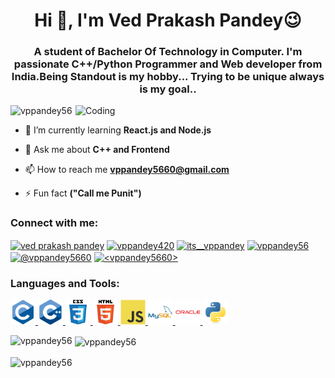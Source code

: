 <h1 align="center">Hi 👋, I'm Ved Prakash Pandey😉</h1>
<h3 align="center">A student of Bachelor Of Technology in Computer. I'm passionate C++/Python Programmer and Web developer from India.Being Standout is my hobby... Trying to be unique always is my goal..</h3>
<img align="right" alt="Coding" width="400" src="https://cdn.dribbble.com/users/1162077/screenshots/3848914/programmer.gif">
<p align="left"> <img src="https://komarev.com/ghpvc/?username=vppandey56&label=Profile%20views&color=0e75b6&style=flat" alt="vppandey56" /> </p>

- 🌱 I’m currently learning **React.js and Node.js**

- 💬 Ask me about **C++ and Frontend**

- 📫 How to reach me **vppandey5660@gmail.com**

- ⚡ Fun fact **("Call me Punit")**

<h3 align="left">Connect with me:</h3>
<p align="left">
<a href="https://linkedin.com/in/ved prakash pandey" target="blank"><img align="center" src="https://raw.githubusercontent.com/rahuldkjain/github-profile-readme-generator/master/src/images/icons/Social/linked-in-alt.svg" alt="ved prakash pandey" height="30" width="40" /></a>
<a href="https://fb.com/vppandey420" target="blank"><img align="center" src="https://raw.githubusercontent.com/rahuldkjain/github-profile-readme-generator/master/src/images/icons/Social/facebook.svg" alt="vppandey420" height="30" width="40" /></a>
<a href="https://instagram.com/its__vppandey" target="blank"><img align="center" src="https://raw.githubusercontent.com/rahuldkjain/github-profile-readme-generator/master/src/images/icons/Social/instagram.svg" alt="its__vppandey" height="30" width="40" /></a>
<a href="https://www.leetcode.com/vppandey56" target="blank"><img align="center" src="https://raw.githubusercontent.com/rahuldkjain/github-profile-readme-generator/master/src/images/icons/Social/leet-code.svg" alt="vppandey56" height="30" width="40" /></a>
<a href="https://www.hackerearth.com/@vppandey5660" target="blank"><img align="center" src="https://raw.githubusercontent.com/rahuldkjain/github-profile-readme-generator/master/src/images/icons/Social/hackerearth.svg" alt="@vppandey5660" height="30" width="40" /></a>
<a href="https://auth.geeksforgeeks.org/user/<vppandey5660>" target="blank"><img align="center" src="https://raw.githubusercontent.com/rahuldkjain/github-profile-readme-generator/master/src/images/icons/Social/geeks-for-geeks.svg" alt="<vppandey5660>" height="30" width="40" /></a>
</p>

<h3 align="left">Languages and Tools:</h3>
<p align="left"> <a href="https://www.cprogramming.com/" target="_blank" rel="noreferrer"> <img src="https://raw.githubusercontent.com/devicons/devicon/master/icons/c/c-original.svg" alt="c" width="40" height="40"/> </a> <a href="https://www.w3schools.com/cpp/" target="_blank" rel="noreferrer"> <img src="https://raw.githubusercontent.com/devicons/devicon/master/icons/cplusplus/cplusplus-original.svg" alt="cplusplus" width="40" height="40"/> </a> <a href="https://www.w3schools.com/css/" target="_blank" rel="noreferrer"> <img src="https://raw.githubusercontent.com/devicons/devicon/master/icons/css3/css3-original-wordmark.svg" alt="css3" width="40" height="40"/> </a> <a href="https://www.w3.org/html/" target="_blank" rel="noreferrer"> <img src="https://raw.githubusercontent.com/devicons/devicon/master/icons/html5/html5-original-wordmark.svg" alt="html5" width="40" height="40"/> </a> <a href="https://developer.mozilla.org/en-US/docs/Web/JavaScript" target="_blank" rel="noreferrer"> <img src="https://raw.githubusercontent.com/devicons/devicon/master/icons/javascript/javascript-original.svg" alt="javascript" width="40" height="40"/> </a> <a href="https://www.mysql.com/" target="_blank" rel="noreferrer"> <img src="https://raw.githubusercontent.com/devicons/devicon/master/icons/mysql/mysql-original-wordmark.svg" alt="mysql" width="40" height="40"/> </a> <a href="https://www.oracle.com/" target="_blank" rel="noreferrer"> <img src="https://raw.githubusercontent.com/devicons/devicon/master/icons/oracle/oracle-original.svg" alt="oracle" width="40" height="40"/> </a> <a href="https://www.python.org" target="_blank" rel="noreferrer"> <img src="https://raw.githubusercontent.com/devicons/devicon/master/icons/python/python-original.svg" alt="python" width="40" height="40"/> </a> </p>

<p><img align="left" src="https://github-readme-stats.vercel.app/api/top-langs?username=vppandey56&show_icons=true&locale=en&layout=compact" alt="vppandey56" /></p>

<p>&nbsp;<img align="center" src="https://github-readme-stats.vercel.app/api?username=vppandey56&show_icons=true&locale=en" alt="vppandey56" /></p>

<p><img align="center" src="https://github-readme-streak-stats.herokuapp.com/?user=vppandey56&" alt="vppandey56" /></p>

